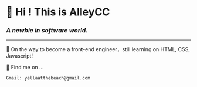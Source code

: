 # 👋 Hi ! This is AlleyCC
### *A newbie in software world.*
______________________________
🌱 On the way to become a front-end engineer，still learning on HTML, CSS, Javascript! 

 :mag_right: Find me on ...
    
    Gmail: yellaatthebeach@gmail.com


<!---
AlleyCC/AlleyCC is a ✨ special ✨ repository because its `README.md` (this file) appears on your GitHub profile.
You can click the Preview link to take a look at your changes.
--->
